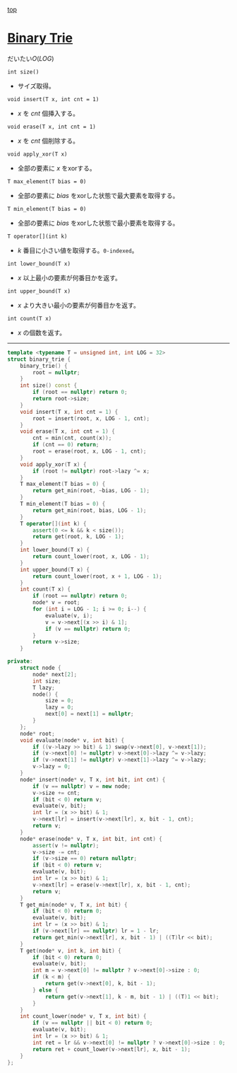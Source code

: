 [top](../README.md)

# [Binary Trie](./bintr.cpp)
だいたい$O(LOG)$

`int size()`
- サイズ取得。

`void insert(T x, int cnt = 1)`
- $x$ を $cnt$ 個挿入する。

`void erase(T x, int cnt = 1)`
- $x$ を $cnt$ 個削除する。

`void apply_xor(T x)`
- 全部の要素に $x$ をxorする。

`T max_element(T bias = 0)`
- 全部の要素に $bias$ をxorした状態で最大要素を取得する。

`T min_element(T bias = 0)`
- 全部の要素に $bias$ をxorした状態で最小要素を取得する。

`T operator[](int k)`
- $k$ 番目に小さい値を取得する。`0-indexed`。

`int lower_bound(T x)`
- $x$ 以上最小の要素が何番目かを返す。

`int upper_bound(T x)`
- $x$ より大きい最小の要素が何番目かを返す。

`int count(T x)`
- $x$ の個数を返す。

---

```cpp
template <typename T = unsigned int, int LOG = 32>
struct binary_trie {
    binary_trie() {
        root = nullptr;
    }
    int size() const {
        if (root == nullptr) return 0;
        return root->size;
    }
    void insert(T x, int cnt = 1) {
        root = insert(root, x, LOG - 1, cnt);
    }
    void erase(T x, int cnt = 1) {
        cnt = min(cnt, count(x));
        if (cnt == 0) return;
        root = erase(root, x, LOG - 1, cnt);
    }
    void apply_xor(T x) {
        if (root != nullptr) root->lazy ^= x;
    }
    T max_element(T bias = 0) {
        return get_min(root, ~bias, LOG - 1);
    }
    T min_element(T bias = 0) {
        return get_min(root, bias, LOG - 1);
    }
    T operator[](int k) {
        assert(0 <= k && k < size());
        return get(root, k, LOG - 1);
    }
    int lower_bound(T x) {
        return count_lower(root, x, LOG - 1);
    }
    int upper_bound(T x) {
        return count_lower(root, x + 1, LOG - 1);
    }
    int count(T x) {
        if (root == nullptr) return 0;
        node* v = root;
        for (int i = LOG - 1; i >= 0; i--) {
            evaluate(v, i);
            v = v->next[(x >> i) & 1];
            if (v == nullptr) return 0;
        }
        return v->size;
    }

private:
    struct node {
        node* next[2];
        int size;
        T lazy;
        node() {
            size = 0;
            lazy = 0;
            next[0] = next[1] = nullptr;
        }
    };
    node* root;
    void evaluate(node* v, int bit) {
        if ((v->lazy >> bit) & 1) swap(v->next[0], v->next[1]);
        if (v->next[0] != nullptr) v->next[0]->lazy ^= v->lazy;
        if (v->next[1] != nullptr) v->next[1]->lazy ^= v->lazy;
        v->lazy = 0;
    }
    node* insert(node* v, T x, int bit, int cnt) {
        if (v == nullptr) v = new node;
        v->size += cnt;
        if (bit < 0) return v;
        evaluate(v, bit);
        int lr = (x >> bit) & 1;
        v->next[lr] = insert(v->next[lr], x, bit - 1, cnt);
        return v;
    }
    node* erase(node* v, T x, int bit, int cnt) {
        assert(v != nullptr);
        v->size -= cnt;
        if (v->size == 0) return nullptr;
        if (bit < 0) return v;
        evaluate(v, bit);
        int lr = (x >> bit) & 1;
        v->next[lr] = erase(v->next[lr], x, bit - 1, cnt);
        return v;
    }
    T get_min(node* v, T x, int bit) {
        if (bit < 0) return 0;
        evaluate(v, bit);
        int lr = (x >> bit) & 1;
        if (v->next[lr] == nullptr) lr = 1 - lr;
        return get_min(v->next[lr], x, bit - 1) | ((T)lr << bit);
    }
    T get(node* v, int k, int bit) {
        if (bit < 0) return 0;
        evaluate(v, bit);
        int m = v->next[0] != nullptr ? v->next[0]->size : 0;
        if (k < m) {
            return get(v->next[0], k, bit - 1);
        } else {
            return get(v->next[1], k - m, bit - 1) | ((T)1 << bit);
        }
    }
    int count_lower(node* v, T x, int bit) {
        if (v == nullptr || bit < 0) return 0;
        evaluate(v, bit);
        int lr = (x >> bit) & 1;
        int ret = lr && v->next[0] != nullptr ? v->next[0]->size : 0;
        return ret + count_lower(v->next[lr], x, bit - 1);
    }
};
```